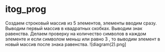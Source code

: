 ﻿# itog_prog
Создаем строковый массив из 5 элементов, элементы вводим сразу.
Выводим первый массив в квадратных скобках.
Выводим знак равенства.
Делаем проверку на количество символов в каждом элементе и если символом меньш или равно 3 , то выводим элемент в новый массив после знака равенства.
![diagram(2).png]

